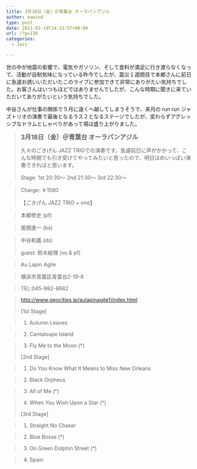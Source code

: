 ```yaml
---
title: 3月18日（金）＠青葉台 オーラパンアジル
author: eawind
type: post
date: 2011-03-19T14:23:57+09:00
url: /?p=130
categories:
  - Jazz

---
```

世の中が地震の影響で、電気やガソリン、そして食料が満足に行き渡らなくなって、活動が自制気味になっている昨今でしたが、震災１週間目で本郷さんに前日に急遽お誘いいただいたこのライブに参加できて非常にありがたい気持ちでした。お客さんはいつもほどではありませんでしたが、こんな時期に聞きに来ていただいてありがたいという気持ちでした。

中谷さんが仕事の関係で５月に遠くへ越してしまうそうで、来月の run run ジャズトリオの演奏で最後となるラス２となるステージでしたが、変わらずアグレッシブなドラムとしゃべりがあって場は盛り上がりました。

> **<big>3月18日（金）＠青葉台 オーラパンアジル</big>**
> 
> 久々のごきげん JAZZ TRIOでの演奏です。急遽前日に声がかかって、こんな時期でも引き受けてやってみたいと思ったので、明日はめいっぱい演奏できればと思います。
> 
> Stage: 1st 20:30〜 2nd 21:30〜 3rd 22:30〜
  
> Charge: ￥1580
> 
> 【ごきげん JAZZ TRIO + one】
  
> 本郷修史 (pf)
  
> 風間進一 (bs)
  
> 中谷和義 (ds)
> 
> guest: 鈴木絵理 (vo & pf)
  
> 
  
> Au Lapin Agile
  
> 横浜市青葉区青葉台2-19-8
  
> TEL:045-982-8682
  
> http://www.geocities.jp/aulapinagile1/index.html
> 
> [1st Stage]
  
> 1. Autumn Leaves
  
> 2. Cantaloupe Island
  
> 3. Fly Me to the Moon (*)
> 
> [2nd Stage]
  
> 1. Do You Know What It Means to Miss New Orleans
  
> 2. Black Orpheus
  
> 3. All of Me (*)
  
> 4. When You Wish Upon a Star (*)
> 
> [3rd Stage]
  
> 1. Straight No Chaser
  
> 2. Blue Bossa (*)
  
> 3. On Green Dolphin Street (*)
  
> 4. Spain
